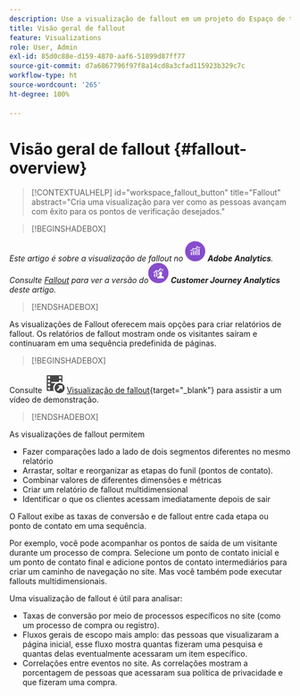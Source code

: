 ```yaml
---
description: Use a visualização de fallout em um projeto do Espaço de trabalho.
title: Visão geral de fallout
feature: Visualizations
role: User, Admin
exl-id: 85d0c88e-d159-4870-aaf6-51899d87ff77
source-git-commit: d7a6867796f97f8a14cd8a3cfad115923b329c7c
workflow-type: ht
source-wordcount: '265'
ht-degree: 100%

---
```


# Visão geral de fallout {#fallout-overview}

<!-- markdownlint-disable MD034 -->

>[!CONTEXTUALHELP]
>id="workspace_fallout_button"
>title="Fallout"
>abstract="Cria uma visualização para ver como as pessoas avançam com êxito para os pontos de verificação desejados."

<!-- markdownlint-enable MD034 -->


>[!BEGINSHADEBOX]

_Este artigo é sobre a visualização de fallout no_ ![AdobeAnalytics](/help/assets/icons/AdobeAnalytics.svg) _**Adobe Analytics**._<br/>_Consulte [Fallout](https://experienceleague.adobe.com/pt-br/docs/analytics-platform/using/cja-workspace/visualizations/fallout/fallout-flow) para ver a versão do_![CustomerJourneyAnalytics](/help/assets/icons/CustomerJourneyAnalytics.svg) _**Customer Journey Analytics** deste artigo._

>[!ENDSHADEBOX]

As visualizações de Fallout oferecem mais opções para criar relatórios de fallout. Os relatórios de fallout mostram onde os visitantes saíram e continuaram em uma sequência predefinida de páginas.


>[!BEGINSHADEBOX]

Consulte ![VideoCheckedOut](/help/assets/icons/VideoCheckedOut.svg) [Visualização de fallout](https://video.tv.adobe.com/v/345883?quality=12&learn=on){target="_blank"} para assistir a um vídeo de demonstração.

>[!ENDSHADEBOX]


As visualizações de fallout permitem

* Fazer comparações lado a lado de dois segmentos diferentes no mesmo relatório
* Arrastar, soltar e reorganizar as etapas do funil (pontos de contato).
* Combinar valores de diferentes dimensões e métricas
* Criar um relatório de fallout multidimensional
* Identificar o que os clientes acessam imediatamente depois de sair

O Fallout exibe as taxas de conversão e de fallout entre cada etapa ou ponto de contato em uma sequência.

Por exemplo, você pode acompanhar os pontos de saída de um visitante durante um processo de compra. Selecione um ponto de contato inicial e um ponto de contato final e adicione pontos de contato intermediários para criar um caminho de navegação no site. Mas você também pode executar fallouts multidimensionais.

Uma visualização de fallout é útil para analisar:

* Taxas de conversão por meio de processos específicos no site (como um processo de compra ou registro).
* Fluxos gerais de escopo mais amplo: das pessoas que visualizaram a página inicial, esse fluxo mostra quantas fizeram uma pesquisa e quantas delas eventualmente acessaram um item específico.
* Correlações entre eventos no site. As correlações mostram a porcentagem de pessoas que acessaram sua política de privacidade e que fizeram uma compra.
